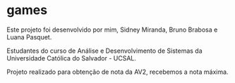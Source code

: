 # games

Este projeto foi desenvolvido por mim, Sidney Miranda, Bruno Brabosa e Luana Pasquet.

Estudantes do curso de Análise e Desenvolvimento de Sistemas da Universidade Católica do Salvador - UCSAL.

Projeto realizado para obtenção de nota da AV2, recebemos a nota máxima.
